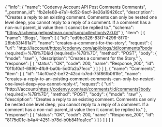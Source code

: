 {
  "info": {
    "name": "Codenvy Account API Post Comments Comments",
    "_postman_id": "fb2e1e68-e7a1-4d52-9acf-9e36a19426cc",
    "description": "Creates a reply to an existing comment. Comments can only be nested one level deep, you cannot reply to a reply of a comment. If a comment has a non-null parent_id value then it cannot be replied to.",
    "schema": "https://schema.getpostman.com/json/collection/v2.0.0/"
  },
  "item": [
    {
      "name": "Blogs",
      "item": [
        {
          "id": "ed9bc326-83f7-4296-8f70-28bb33f491a7",
          "name": "creates-a-comment-for-the-story",
          "request": {
            "url": "http:///account/https://codenvy.com/api/blogs/:id/comments?body (required)=%7B%7D&id (required)=%7B%7D",
            "method": "POST",
            "body": {
              "mode": "raw"
            },
            "description": "Creates a comment for the Story."
          },
          "response": [
            {
              "status": "OK",
              "code": 200,
              "name": "Response_200",
              "id": "011bf0d1-6890-4fb9-ba0b-5d0fa2a7fecc"
            }
          ]
        }
      ]
    },
    {
      "name": "Comments",
      "item": [
        {
          "id": "14cf0ce2-be72-42cd-b7ed-75f86fb061fe",
          "name": "creates-a-reply-to-an-existing-comment-comments-can-only-be-nested-one-level-deep-you-cannot-reply-t",
          "request": {
            "url": "http:///account/https://codenvy.com/api/comments/:id/comments?body (required)=%7B%7D",
            "method": "POST",
            "body": {
              "mode": "raw"
            },
            "description": "Creates a reply to an existing comment. Comments can only be nested one level deep, you cannot reply to a reply of a comment. If a comment has a non-null parent_id value then it cannot be replied to."
          },
          "response": [
            {
              "status": "OK",
              "code": 200,
              "name": "Response_200",
              "id": "8175d01c-b4a4-4251-b78d-b0b841fea1ce"
            }
          ]
        }
      ]
    }
  ]
}